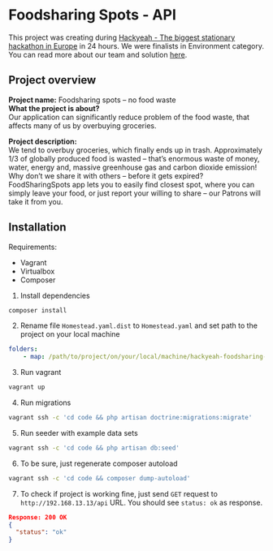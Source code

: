 # Foodsharing Spots - API

This project was creating during [Hackyeah - The biggest stationary hackathon in Europe](https://hackyeah.pl) in 24 hours. We were finalists in Environment category. You can read more about our team and solution [here](https://hackyeah.pl/winners-2019/#ENVIRONMENT).

## Project overview
**Project name:** Foodsharing spots – no food waste  
**What the project is about?**  
Our application can significantly reduce problem of the food waste, that affects many of us by overbuying groceries.

**Project description:**  
We tend to overbuy groceries, which finally ends up in trash. Approximately 1/3 of globally produced food is wasted – that’s enormous waste of money, water, energy and, massive greenhouse gas and carbon dioxide emission! Why don’t we share it with others – before it gets expired? FoodSharingSpots app lets you to easily find closest spot, where you can simply leave your food, or just report your willing to share – our Patrons will take it from you.

## Installation
Requirements:
- Vagrant
- Virtualbox
- Composer

1. Install dependencies
```bash
composer install
```

2. Rename file `Homestead.yaml.dist` to `Homestead.yaml` and set path to the project on your local machine
```yaml
folders:
    - map: /path/to/project/on/your/local/machine/hackyeah-foodsharing-spots
```

3. Run vagrant
```bash
vagrant up
```

4. Run migrations
```bash
vagrant ssh -c 'cd code && php artisan doctrine:migrations:migrate'
```

5. Run seeder with example data sets
```bash
vagrant ssh -c 'cd code && php artisan db:seed'
```

6. To be sure, just regenerate composer autoload
```bash
vagrant ssh -c 'cd code && composer dump-autoload'
```

7. To check if project is working fine, just send `GET` request to `http://192.168.13.13/api` URL. You should see `status: ok` as response.
```json
Response: 200 OK
{
  "status": "ok"
}
```